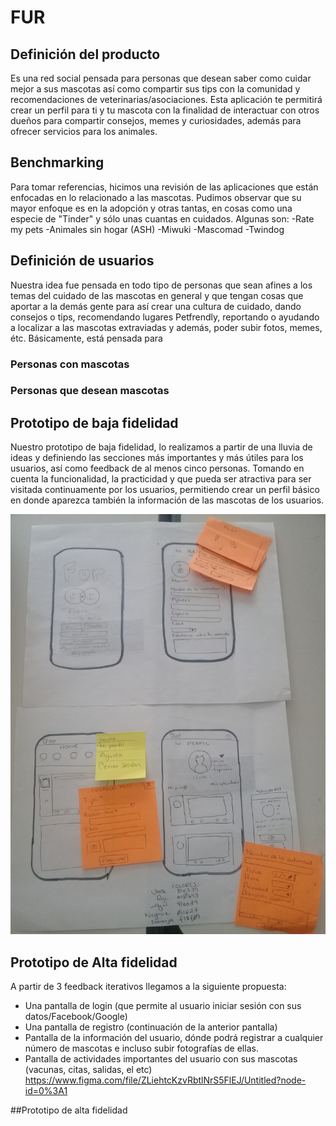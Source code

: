 # FUR

## Definición del producto

Es una red social pensada para personas que desean saber como cuidar mejor a sus mascotas así como compartir sus tips con la comunidad y recomendaciones de veterinarias/asociaciones. Esta aplicación te permitirá crear un perfil para ti y tu mascota con la finalidad de interactuar con otros dueños para compartir consejos, memes y curiosidades, además para ofrecer servicios para los animales.

## Benchmarking
Para tomar referencias, hicimos una revisión de las aplicaciones que están enfocadas en lo relacionado a las mascotas. Pudimos observar que su mayor enfoque es en la adopción y otras tantas, en cosas como una especie de "Tinder" y sólo unas cuantas en cuidados.
Algunas son:
-Rate my pets
-Animales sin hogar (ASH)
-Miwuki
-Mascomad
-Twindog


## Definición de usuarios
Nuestra idea fue pensada en todo tipo de personas que sean afines a los temas del cuidado de las mascotas en general y que tengan cosas que aportar a la demás gente para así crear una cultura de cuidado, dando consejos o tips, recomendando lugares Petfrendly, reportando o ayudando a localizar a las mascotas extraviadas y además, poder subir fotos, memes, étc.
Básicamente, está pensada para
### Personas con mascotas

### Personas que desean mascotas

## Prototipo de baja fidelidad
Nuestro prototipo de baja fidelidad, lo realizamos a partir de una lluvia de ideas y definiendo las secciones más importantes y más útiles para los usuarios, así como feedback de al menos cinco personas. Tomando en cuenta la funcionalidad, la practicidad y que pueda ser atractiva para ser visitada continuamente por los usuarios, permitiendo crear un perfil básico en donde aparezca también la información de las mascotas de los usuarios.

![prototipo](src/img/pro.jpg)
## Prototipo de Alta fidelidad
A partir de 3 feedback iterativos llegamos a la siguiente propuesta:
- Una pantalla de login (que permite al usuario iniciar sesión con sus datos/Facebook/Google)
- Una pantalla de registro (continuación de la anterior pantalla)
- Pantalla de la información del usuario, dónde podrá registrar a cualquier número de mascotas e incluso subir fotografías de ellas.
- Pantalla de actividades importantes del usuario con sus mascotas (vacunas, citas, salidas, el etc)
https://www.figma.com/file/ZLiehtcKzvRbtlNrS5FlEJ/Untitled?node-id=0%3A1





##Prototipo de alta fidelidad
